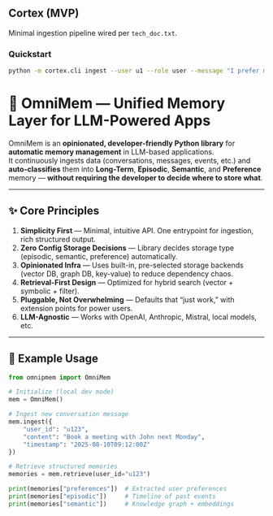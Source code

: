 ## Cortex (MVP)

Minimal ingestion pipeline wired per `tech_doc.txt`.

### Quickstart

```bash
python -m cortex.cli ingest --user u1 --role user --message "I prefer morning meetings and avoid Friday"
```

# 🧠 OmniMem — Unified Memory Layer for LLM-Powered Apps

OmniMem is an **opinionated, developer-friendly Python library** for **automatic memory management** in LLM-based applications.  
It continuously ingests data (conversations, messages, events, etc.) and **auto-classifies** them into **Long-Term**, **Episodic**, **Semantic**, and **Preference** memory — **without requiring the developer to decide where to store what**.

---

## ✨ Core Principles
1. **Simplicity First** — Minimal, intuitive API. One entrypoint for ingestion, rich structured output.
2. **Zero Config Storage Decisions** — Library decides storage type (episodic, semantic, preference) automatically.
3. **Opinionated Infra** — Uses built-in, pre-selected storage backends (vector DB, graph DB, key-value) to reduce dependency chaos.
4. **Retrieval-First Design** — Optimized for hybrid search (vector + symbolic + filter).
5. **Pluggable, Not Overwhelming** — Defaults that “just work,” with extension points for power users.
6. **LLM-Agnostic** — Works with OpenAI, Anthropic, Mistral, local models, etc.

---

## 🚀 Example Usage

```python
from omnipmem import OmniMem

# Initialize (local dev mode)
mem = OmniMem()

# Ingest new conversation message
mem.ingest({
    "user_id": "u123",
    "content": "Book a meeting with John next Monday",
    "timestamp": "2025-08-10T09:12:00Z"
})

# Retrieve structured memories
memories = mem.retrieve(user_id="u123")

print(memories["preferences"])  # Extracted user preferences
print(memories["episodic"])     # Timeline of past events
print(memories["semantic"])     # Knowledge graph + embeddings
